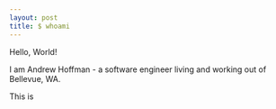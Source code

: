 ```yaml
---
layout: post
title: $ whoami
---
```


Hello, World!

I am Andrew Hoffman - a software engineer living and working out of Bellevue, WA.

This is 